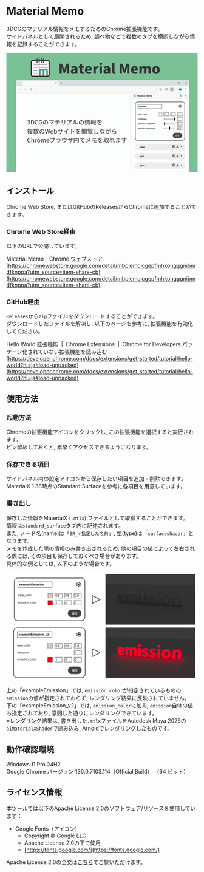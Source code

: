 # Material Memo
3DCGのマテリアル情報をメモするためのChrome拡張機能です。  
サイドパネルとして展開されるため, 調べ物などで複数のタブを横断しながら情報を記録することができます。  

![](/README_resource/headerImage.png)

## インストール
Chrome Web Store, またはGitHubのReleasesからChromeに追加することができます。  
### Chrome Web Store経由
以下のURLで公開しています。  

Material Memo - Chrome ウェブストア  
[https://chromewebstore.google.com/detail/mbplemcicgepfmhkohgggnibmdfknppa?utm_source=item-share-cb](https://chromewebstore.google.com/detail/mbplemcicgepfmhkohgggnibmdfknppa?utm_source=item-share-cb)  
### GitHub経由
`Releases`から`zip`ファイルをダウンロードすることができます。  
ダウンロードしたファイルを解凍し, 以下のページを参考に, 拡張機能を有効化してください。  

Hello World 拡張機能  |  Chrome Extensions  |  Chrome for Developers パッケージ化されていない拡張機能を読み込む  
[https://developer.chrome.com/docs/extensions/get-started/tutorial/hello-world?hl=ja#load-unpacked](https://developer.chrome.com/docs/extensions/get-started/tutorial/hello-world?hl=ja#load-unpacked)

## 使用方法
### 起動方法
Chromeの拡張機能アイコンをクリックし, この拡張機能を選択すると実行されます。  
ピン留めしておくと, 素早くアクセスできるようになります。
### 保存できる項目  
サイドパネル内の設定アイコンから保存したい項目を追加・削除できます。  
MaterialX 1.38時点のStandard Surfaceを参考に各項目を用意しています。  
### 書き出し  
保存した情報をMaterialX (`.mtlx`) ファイルとして取得することができます。  
情報は`standard_surface`タグ内に記述されます。  
また, ノード名(name)は「`SR_`+`指定した名前`」, 型(type)は「`surfaceshader`」となります。  
メモを作成した際の情報のみ書き出されるため, 他の項目の値によって左右される際には, その項目も保存しておくべき場合があります。  
具体的な例としては, 以下のような場合です。  

![](/README_resource/exampleEmission.png)  

上の「exampleEmission」では, `emission_color`が指定されているものの, `emission`の値が指定されておらず, レンダリング結果に反映されていません。  
下の「exampleEmission_v2」では, `emission_color`に加え, `emission`自体の値も指定されており, 意図した通りにレンダリングできています。  
※レンダリング結果は, 書き出した`.mtlx`ファイルをAutodesk Maya 2026の`aiMaterialXShader`で読み込み, Arnoldでレンダリングしたものです。
## 動作確認環境
Windows 11 Pro 24H2  
Google Chrome バージョン 136.0.7103.114（Official Build） （64 ビット）  
## ライセンス情報
本ツールでは以下のApache License 2.0のソフトウェア/リソースを使用しています：
- Google Fonts（アイコン）
    - Copyright © Google LLC
    - Apache License 2.0の下で使用
    - [https://fonts.google.com/](https://fonts.google.com/)

Apache License 2.0の全文は[こちら](https://www.apache.org/licenses/LICENSE-2.0)でご覧いただけます。
